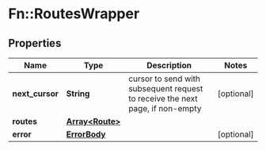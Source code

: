 # Fn::RoutesWrapper

## Properties
Name | Type | Description | Notes
------------ | ------------- | ------------- | -------------
**next_cursor** | **String** | cursor to send with subsequent request to receive the next page, if non-empty | [optional] 
**routes** | [**Array&lt;Route&gt;**](Route.md) |  | 
**error** | [**ErrorBody**](ErrorBody.md) |  | [optional] 


